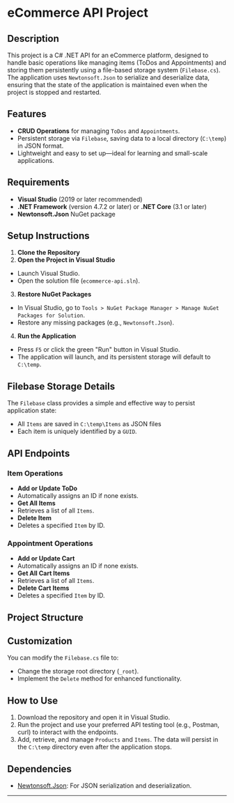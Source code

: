 # eCommerce API Project

## Description
This project is a C# .NET API for an eCommerce platform, designed to handle basic operations like managing items (ToDos and Appointments) and storing them persistently using a file-based storage system (`Filebase.cs`). The application uses `Newtonsoft.Json` to serialize and deserialize data, ensuring that the state of the application is maintained even when the project is stopped and restarted.

## Features
- **CRUD Operations** for managing `ToDos` and `Appointments`.
- Persistent storage via `Filebase`, saving data to a local directory (`C:\temp`) in JSON format.
- Lightweight and easy to set up—ideal for learning and small-scale applications.

## Requirements
- **Visual Studio** (2019 or later recommended)
- **.NET Framework** (version 4.7.2 or later) or **.NET Core** (3.1 or later)
- **Newtonsoft.Json** NuGet package

## Setup Instructions

1. **Clone the Repository**
2. **Open the Project in Visual Studio**
- Launch Visual Studio.
- Open the solution file (`ecommerce-api.sln`).

3. **Restore NuGet Packages**
- In Visual Studio, go to `Tools > NuGet Package Manager > Manage NuGet Packages for Solution`.
- Restore any missing packages (e.g., `Newtonsoft.Json`).

4. **Run the Application**
- Press `F5` or click the green "Run" button in Visual Studio.
- The application will launch, and its persistent storage will default to `C:\temp`.

## Filebase Storage Details
The `Filebase` class provides a simple and effective way to persist application state:
- All `Items` are saved in `C:\temp\Items` as JSON files
- Each item is uniquely identified by a `GUID`.

## API Endpoints
### Item Operations
- **Add or Update ToDo**
- Automatically assigns an ID if none exists.
- **Get All Items**
- Retrieves a list of all `Items`.
- **Delete Item**
- Deletes a specified `Item` by ID.

### Appointment Operations
- **Add or Update Cart**
- Automatically assigns an ID if none exists.
- **Get All Cart Items**
- Retrieves a list of all `Items`.
- **Delete Cart Items**
- Deletes a specified `Item` by ID.

## Project Structure
## Customization
You can modify the `Filebase.cs` file to:
- Change the storage root directory (`_root`).
- Implement the `Delete` method for enhanced functionality.

## How to Use
1. Download the repository and open it in Visual Studio.
2. Run the project and use your preferred API testing tool (e.g., Postman, curl) to interact with the endpoints.
3. Add, retrieve, and manage `Products` and `Items`. The data will persist in the `C:\temp` directory even after the application stops.

## Dependencies
- [Newtonsoft.Json](https://www.newtonsoft.com/json): For JSON serialization and deserialization.


---


